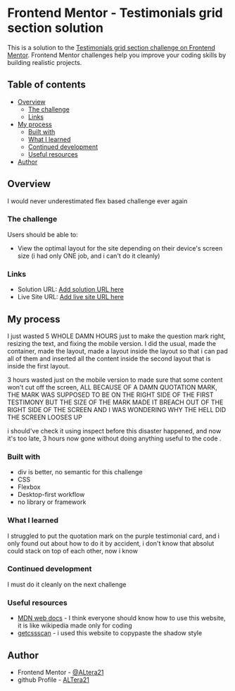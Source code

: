 # Frontend Mentor - Testimonials grid section solution

This is a solution to the [Testimonials grid section challenge on Frontend Mentor](https://www.frontendmentor.io/challenges/testimonials-grid-section-Nnw6J7Un7). Frontend Mentor challenges help you improve your coding skills by building realistic projects. 

## Table of contents

- [Overview](#overview)
  - [The challenge](#the-challenge)
  - [Links](#links)
- [My process](#my-process)
  - [Built with](#built-with)
  - [What I learned](#what-i-learned)
  - [Continued development](#continued-development)
  - [Useful resources](#useful-resources)
- [Author](#author)

## Overview

I would never underestimated flex based challenge ever again

### The challenge

Users should be able to:

- View the optimal layout for the site depending on their device's screen size
(i had only ONE job, and i can't do it cleanly)

### Links

- Solution URL: [Add solution URL here](https://your-solution-url.com)
- Live Site URL: [Add live site URL here](https://your-live-site-url.com)

## My process

I just wasted 5 WHOLE DAMN HOURS just to make the question mark right, resizing the text, and fixing the mobile version.
I did the usual, made the container, made the layout, made a layout inside the layout so that i can pad all of them and inserted all the content inside the second layout that is inside the first layout.

3 hours wasted just on the mobile version to made sure that some content won't cut off the screen, ALL BECAUSE OF A DAMN QUOTATION MARK, THE MARK WAS SUPPOSED TO BE ON THE RIGHT SIDE OF THE FIRST TESTIMONY BUT THE SIZE OF THE MARK MADE IT BREACH OUT OF THE RIGHT SIDE OF THE SCREEN AND I WAS WONDERING WHY THE HELL DID THE SCREEN LOOSES UP

i should've check it using inspect before this disaster happened, and now it's too late, 3 hours now gone without doing anything useful to the code .

### Built with

- div is better, no semantic for this challenge
- CSS
- Flexbox
- Desktop-first workflow
- no library or framework

### What I learned

I struggled to put the quotation mark on the purple testimonial card, and i only found out about how to do it by accident, i don't know that absolut could stack on top of each other, now i know

### Continued development

I must do it cleanly on the next challenge

### Useful resources

- [MDN web docs](https://developer.mozilla.org/en-US/) - I think everyone should know how to use this website, it is like wikipedia made only for coding
- [getcssscan](https://getcssscan.com/css-box-shadow-examples) - i used this website to copypaste the shadow style

## Author

- Frontend Mentor - [@ALtera21](https://www.frontendmentor.io/profile/ALtera21)
- github Profile - [ALTera21](https://github.com/ALtera21)
